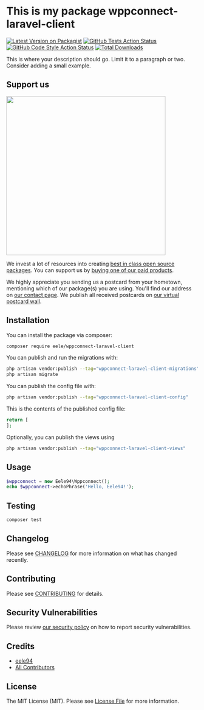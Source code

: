 # This is my package wppconnect-laravel-client

[![Latest Version on Packagist](https://img.shields.io/packagist/v/eele/wppconnect-laravel-client.svg?style=flat-square)](https://packagist.org/packages/eele/wppconnect-laravel-client)
[![GitHub Tests Action Status](https://img.shields.io/github/actions/workflow/status/eele/wppconnect-laravel-client/run-tests.yml?branch=main&label=tests&style=flat-square)](https://github.com/eele/wppconnect-laravel-client/actions?query=workflow%3Arun-tests+branch%3Amain)
[![GitHub Code Style Action Status](https://img.shields.io/github/actions/workflow/status/eele/wppconnect-laravel-client/fix-php-code-style-issues.yml?branch=main&label=code%20style&style=flat-square)](https://github.com/eele/wppconnect-laravel-client/actions?query=workflow%3A"Fix+PHP+code+style+issues"+branch%3Amain)
[![Total Downloads](https://img.shields.io/packagist/dt/eele/wppconnect-laravel-client.svg?style=flat-square)](https://packagist.org/packages/eele/wppconnect-laravel-client)

This is where your description should go. Limit it to a paragraph or two. Consider adding a small example.

## Support us

[<img src="https://github-ads.s3.eu-central-1.amazonaws.com/wppconnect-laravel-client.jpg?t=1" width="419px" />](https://spatie.be/github-ad-click/wppconnect-laravel-client)

We invest a lot of resources into creating [best in class open source packages](https://spatie.be/open-source). You can support us by [buying one of our paid products](https://spatie.be/open-source/support-us).

We highly appreciate you sending us a postcard from your hometown, mentioning which of our package(s) you are using. You'll find our address on [our contact page](https://spatie.be/about-us). We publish all received postcards on [our virtual postcard wall](https://spatie.be/open-source/postcards).

## Installation

You can install the package via composer:

```bash
composer require eele/wppconnect-laravel-client
```

You can publish and run the migrations with:

```bash
php artisan vendor:publish --tag="wppconnect-laravel-client-migrations"
php artisan migrate
```

You can publish the config file with:

```bash
php artisan vendor:publish --tag="wppconnect-laravel-client-config"
```

This is the contents of the published config file:

```php
return [
];
```

Optionally, you can publish the views using

```bash
php artisan vendor:publish --tag="wppconnect-laravel-client-views"
```

## Usage

```php
$wppconnect = new Eele94\Wppconnect();
echo $wppconnect->echoPhrase('Hello, Eele94!');
```

## Testing

```bash
composer test
```

## Changelog

Please see [CHANGELOG](CHANGELOG.md) for more information on what has changed recently.

## Contributing

Please see [CONTRIBUTING](CONTRIBUTING.md) for details.

## Security Vulnerabilities

Please review [our security policy](../../security/policy) on how to report security vulnerabilities.

## Credits

- [eele94](https://github.com/eele)
- [All Contributors](../../contributors)

## License

The MIT License (MIT). Please see [License File](LICENSE.md) for more information.
